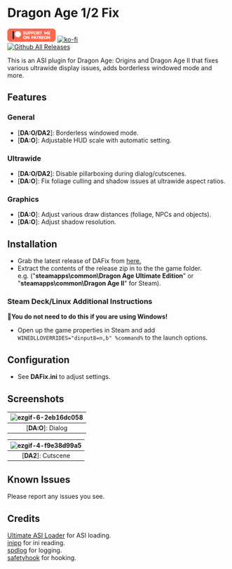 # Dragon Age 1/2 Fix
[![Patreon-Button](https://raw.githubusercontent.com/Lyall/DAFix/refs/heads/master/.github/Patreon-Button.png)](https://www.patreon.com/Wintermance) [![ko-fi](https://ko-fi.com/img/githubbutton_sm.svg)](https://ko-fi.com/W7W01UAI9)<br />
[![Github All Releases](https://img.shields.io/github/downloads/Lyall/DAFix/total.svg)](https://github.com/Lyall/DAFix/releases)

This is an ASI plugin for Dragon Age: Origins and Dragon Age II that fixes various ultrawide display issues, adds borderless windowed mode and more.

## Features
### General
- [**DA:O/DA2**]: Borderless windowed mode.
- [**DA:O**]: Adjustable HUD scale with automatic setting.

### Ultrawide
- [**DA:O/DA2**]: Disable pillarboxing during dialog/cutscenes.
- [**DA:O**]: Fix foliage culling and shadow issues at ultrawide aspect ratios.

### Graphics
- [**DA:O**]: Adjust various draw distances (foliage, NPCs and objects).
- [**DA:O**]: Adjust shadow resolution.

## Installation
- Grab the latest release of DAFix from [here.](https://github.com/Lyall/DAFix/releases)
- Extract the contents of the release zip in to the the game folder. <br />
e.g. ("**steamapps\common\Dragon Age Ultimate Edition**" or "**steamapps\common\Dragon Age II**" for Steam).

### Steam Deck/Linux Additional Instructions
🚩**You do not need to do this if you are using Windows!**
- Open up the game properties in Steam and add `WINEDLLOVERRIDES="dinput8=n,b" %command%` to the launch options.

## Configuration
- See **DAFix.ini** to adjust settings.

## Screenshots

| ![ezgif-6-2eb16dc058](https://github.com/user-attachments/assets/2ca570e5-e2d1-49a8-ae7c-682bfab8b04c) |
|:--------------------------:|
| [**DA:O**]: Dialog |

| ![ezgif-4-f9e38d99a5](https://github.com/user-attachments/assets/654587e5-f5f1-452c-973f-35fd79ffe873) |
|:--------------------------:|
| [**DA2**]: Cutscene |

## Known Issues
Please report any issues you see.

## Credits
[Ultimate ASI Loader](https://github.com/ThirteenAG/Ultimate-ASI-Loader) for ASI loading. <br />
[inipp](https://github.com/mcmtroffaes/inipp) for ini reading. <br />
[spdlog](https://github.com/gabime/spdlog) for logging. <br />
[safetyhook](https://github.com/cursey/safetyhook) for hooking.
